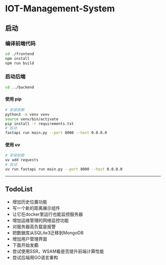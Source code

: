 # IOT-Management-System

## 启动

### 编译前端代码

```bash
cd ./frontend
npm install
npm run build
```

### 启动后端

```bash
cd ../backend
```

#### 使用 pip

```bash
# 安装依赖
python3 -m venv venv
source venv/bin/activate
pip install -r requirements.txt
# 启动
fastapi run main.py --port 8000 --host 0.0.0.0
```

#### 使用 uv

```bash
# 安装依赖
uv add requests
# 启动
uv run fastapi run main.py --port 8000 --host 0.0.0.0
```

---

## TodoList

- 增加历史位置功能
- 写一个新的距离展示组件
- 让它在docker里运行也能监控服务器
- 增加运维管理的网络监控功能
- 对服务器高负载是报警
- 把数据库从SQLite3迁移到MongoDB
- 增加用户管理界面
- 下面开始发癫
- 尝试使用SSR，WSAM看是否提升前端计算性能
- 尝试后端用GO语言重构
